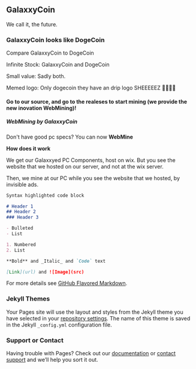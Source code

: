 ## GalaxxyCoin

We call it, the future.

### GalaxxyCoin looks like DogeCoin
Compare GalaxxyCoin to DogeCoin

Infinite Stock: GalaxxyCoin and DogeCoin

Small value: Sadly both.

Memed logo: Only dogecoin they have an drip logo SHEEEEEZ 🥶🥶🥶🥶

#### Go to our source, and go to the realeses to start mining (we provide the new inovation WebMining)!

##### WebMining by GalaxxyCoin

Don't have good pc specs? You can now **WebMine**

**How does it work**

We get our Galaxxyed PC Components, host on wix. But you see the website that we hosted on our server, and not at the wix server.

Then, we mine at our PC while you see the website that we hosted, by invisible ads.


```markdown
Syntax highlighted code block

# Header 1
## Header 2
### Header 3

- Bulleted
- List

1. Numbered
2. List

**Bold** and _Italic_ and `Code` text

[Link](url) and ![Image](src)
```

For more details see [GitHub Flavored Markdown](https://guides.github.com/features/mastering-markdown/).

### Jekyll Themes

Your Pages site will use the layout and styles from the Jekyll theme you have selected in your [repository settings](https://github.com/galaxxyafonso/galaxxycoin/settings/pages). The name of this theme is saved in the Jekyll `_config.yml` configuration file.

### Support or Contact

Having trouble with Pages? Check out our [documentation](https://docs.github.com/categories/github-pages-basics/) or [contact support](https://support.github.com/contact) and we’ll help you sort it out.

